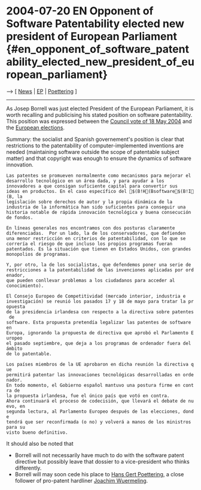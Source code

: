 # 2004-07-20 EN Opponent of Software Patentability elected new president of European Parliament {#en_opponent_of_software_patentability_elected_new_president_of_european_parliament}

\--\> \[ [ News](SwpatcninoEn "wikilink") \| [
EP](SwpateuroparlEn "wikilink") \| [
Poettering](HansGertPoetteringDe "wikilink") \]

------------------------------------------------------------------------

As Josep Borrell was just elected President of the European Parliament,
it is worth recalling and publicising his stated position on software
patentability. This position was expressed between the [ Council vote of
18 May 2004](Cons040518En "wikilink") and the [ European
elections](ElectResu0406En "wikilink").

Summary: the socialist and Spanish governement\'s position is clear that
restrictions to the patentability of computer-implemented inventions are
needed (maintaining software outside the scope of patentable subject
matter) and that copyright was enough to ensure the dynamics of software
innovation.

`Las patentes se promueven normalmente como mecanismos para mejorar el`\
`desarrollo tecnológico en un área dada, y para ayudar a los`\
`innovadores a que consigan suficiente capital para convertir sus`\
`ideas en productos. En el caso específico del $(B!H(Bsoftware$(B!I(B, la`\
`legislación sobre derechos de autor y la propia dinámica de la`\
`industria de la informática han sido suficientes para conseguir una`\
`historia notable de rápida innovación tecnológica y buena consecución`\
`de fondos.`

`En líneas generales nos encontramos con dos posturas claramente`\
`diferenciadas.  Por un lado, la de los conservadores, que defienden`\
`una menor restricción en criterios de patentabilidad, con lo que se`\
`correría el riesgo de que incluso los propios programas fueran`\
`patentados. Es la situación que tienen en Estados Unidos, con grandes`\
`monopolios de programas.`

`Y, por otro, la de los socialistas, que defendemos poner una serie de `\
`restricciones a la patentabilidad de las invenciones aplicadas por ordenador, `\
`que pueden conllevar problemas a los ciudadanos para acceder al `\
`conocimiento).`

`El Consejo Europeo de Competitividad (mercado interior, industria e `\
`investigación) se reunió los pasados 17 y 18 de mayo para tratar la propuesta `\
`de la presidencia irlandesa con respecto a la directiva sobre patentes de `\
`software. Esta propuesta pretendía legalizar las patentes de software en `\
`Europa, ignorando la propuesta de directiva que aprobó el Parlamento Europeo `\
`el pasado septiembre, que deja a los programas de ordenador fuera del ámbito `\
`de lo patentable.`

`Los países miembros de la UE aprobaron en dicha reunión la directiva que `\
`permitirá patentar las innovaciones tecnológicas desarrolladas en ordenador. `\
`En todo momento, el Gobierno español mantuvo una postura firme en contra de `\
`la propuesta irlandesa, fue el único país que votó en contra.`\
`Ahora continuará el proceso de codecisión, que llevará el debate de nuevo, en `\
`segunda lectura, al Parlamento Europeo después de las elecciones, donde `\
`tendrá que ser reconfirmada (o no) y volverá a manos de los ministros para su `\
`visto bueno definitivo.`

It should also be noted that

-   Borrell will not necessarily have much to do with the software
    patent directive but possibly leave that dossier to a vice-president
    who thinks differently.
-   Borrell will may soon cede his place to [ Hans Gert
    Poettering](HansGertPoetteringDe "wikilink"), a close follower of
    pro-patent hardliner [ Joachim
    Wuermeling](SwpatjwuermelingEn "wikilink").
